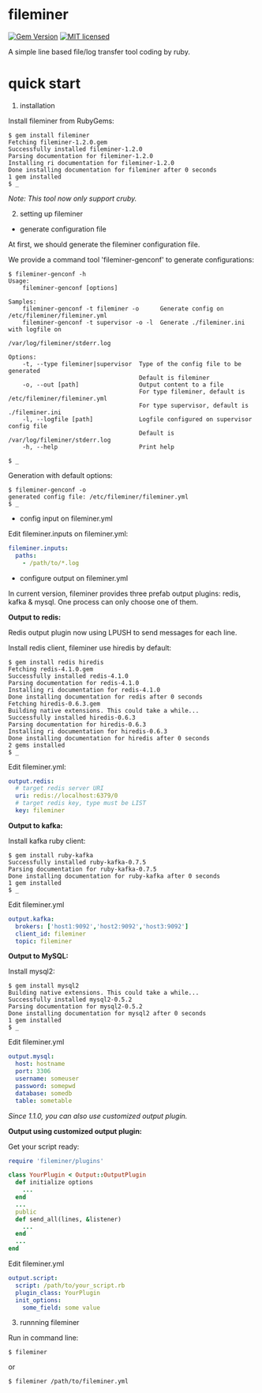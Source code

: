 # fileminer
[![Gem Version](https://d25lcipzij17d.cloudfront.net/badge.svg?id=rb&type=6&v=1.2.0&x2=0)](https://rubygems.org/gems/fileminer)
[![MIT licensed](https://img.shields.io/badge/license-MIT-blue.svg)](https://github.com/fmjsjx/fileminer/blob/master/LICENSE)


A simple line based file/log transfer tool coding by ruby.

# quick start
1. installation

Install fileminer from RubyGems:
```
$ gem install fileminer
Fetching fileminer-1.2.0.gem
Successfully installed fileminer-1.2.0
Parsing documentation for fileminer-1.2.0
Installing ri documentation for fileminer-1.2.0
Done installing documentation for fileminer after 0 seconds
1 gem installed
$ _
```

*Note: This tool now only support cruby.*


2. setting up fileminer

* generate configuration file

At first, we should generate the fileminer configuration file.

We provide a command tool 'fileminer-genconf' to generate configurations:
```
$ fileminer-genconf -h
Usage:
    fileminer-genconf [options]

Samples:
    fileminer-genconf -t fileminer -o      Generate config on /etc/fileminer/fileminer.yml
    fileminer-genconf -t supervisor -o -l  Generate ./fileminer.ini with logfile on
                                           /var/log/fileminer/stderr.log

Options:
    -t, --type fileminer|supervisor  Type of the config file to be generated
                                     Default is fileminer
    -o, --out [path]                 Output content to a file
                                     For type fileminer, default is /etc/fileminer/fileminer.yml
                                     For type supervisor, default is ./fileminer.ini
    -l, --logfile [path]             Logfile configured on supervisor config file
                                     Default is /var/log/fileminer/stderr.log
    -h, --help                       Print help

$ _
```

Generation with default options:
```
$ fileminer-genconf -o
generated config file: /etc/fileminer/fileminer.yml
$ _
```

* config input on fileminer.yml

Edit fileminer.inputs on fileminer.yml:
```yaml
fileminer.inputs:
  paths:
    - /path/to/*.log
```

* configure output on fileminer.yml

In current version, fileminer provides three prefab output plugins: redis, kafka & mysql. One process can only choose one of them.

**Output to redis:**

Redis output plugin now using LPUSH to send messages for each line.

Install redis client, fileminer use hiredis by default:
```
$ gem install redis hiredis
Fetching redis-4.1.0.gem
Successfully installed redis-4.1.0
Parsing documentation for redis-4.1.0
Installing ri documentation for redis-4.1.0
Done installing documentation for redis after 0 seconds
Fetching hiredis-0.6.3.gem
Building native extensions. This could take a while...
Successfully installed hiredis-0.6.3
Parsing documentation for hiredis-0.6.3
Installing ri documentation for hiredis-0.6.3
Done installing documentation for hiredis after 0 seconds
2 gems installed
$ _
```

Edit fileminer.yml:
```yaml
output.redis:
  # target redis server URI
  uri: redis://localhost:6379/0
  # target redis key, type must be LIST
  key: fileminer
```


**Output to kafka:**

Install kafka ruby client:
```
$ gem install ruby-kafka
Successfully installed ruby-kafka-0.7.5
Parsing documentation for ruby-kafka-0.7.5
Done installing documentation for ruby-kafka after 0 seconds
1 gem installed
$ _
```

Edit fileminer.yml
```yaml
output.kafka:
  brokers: ['host1:9092','host2:9092','host3:9092']
  client_id: fileminer
  topic: fileminer
```


**Output to MySQL:**

Install mysql2:
```
$ gem install mysql2
Building native extensions. This could take a while...
Successfully installed mysql2-0.5.2
Parsing documentation for mysql2-0.5.2
Done installing documentation for mysql2 after 0 seconds
1 gem installed
$ _
```

Edit fileminer.yml
```yaml
output.mysql:
  host: hostname
  port: 3306
  username: someuser
  password: somepwd
  database: somedb
  table: sometable
```


*Since 1.1.0, you can also use customized output plugin.*

**Output using customized output plugin:**

Get your script ready:
```ruby
require 'fileminer/plugins'

class YourPlugin < Output::OutputPlugin
  def initialize options
    ...
  end
  ...
  public
  def send_all(lines, &listener)
    ...
  end
  ...
end
```

Edit fileminer.yml
```yaml
output.script:
  script: /path/to/your_script.rb
  plugin_class: YourPlugin
  init_options:
    some_field: some value
```

3. runnning fileminer

Run in command line:
```
$ fileminer

```
or
```
$ fileminer /path/to/fileminer.yml

```
